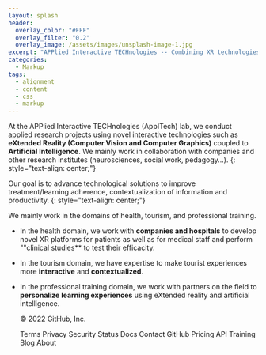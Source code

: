 ```yaml
---
layout: splash
header:
  overlay_color: "#FFF"
  overlay_filter: "0.2"
  overlay_image: /assets/images/unsplash-image-1.jpg
excerpt: "APPlied Interactive TECHnologies -- Combining XR technologies, Artificial Intelligence and Computer Vision algorithms"
categories:
  - Markup
tags:
  - alignment
  - content
  - css
  - markup
---
```


At the APPlied Interactive TECHnologies (AppITech) lab, we conduct applied research projects using novel interactive technologies such as **eXtended Reality (Computer Vision and Computer Graphics)** coupled to **Artificial Intelligence**. We mainly work in collaboration with companies and other research institutes (neurosciences, social work, pedagogy...).
{: style="text-align: center;"}

Our goal is to advance technological solutions to improve treatment/learning adherence, contextualization of information and productivity. 
{: style="text-align: center;"}

We mainly work in the domains of health, tourism, and professional training.   

* In the health domain, we work with **companies and hospitals** to develop novel XR platforms for patients as well as for medical staff and perform ""clinical studies** to test their efficacity.   
+ In the tourism domain, we have expertise to make tourist experiences more **interactive** and **contextualized**.  
- In the professional training domain, we work with partners on the field to **personalize learning experiences** using eXtended reality and artificial intelligence.  

    © 2022 GitHub, Inc.

    Terms
    Privacy
    Security
    Status
    Docs
    Contact GitHub
    Pricing
    API
    Training
    Blog
    About
